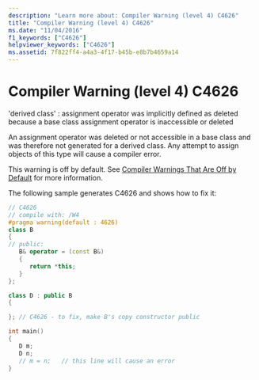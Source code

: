 ```yaml
---
description: "Learn more about: Compiler Warning (level 4) C4626"
title: "Compiler Warning (level 4) C4626"
ms.date: "11/04/2016"
f1_keywords: ["C4626"]
helpviewer_keywords: ["C4626"]
ms.assetid: 7f822ff4-a4a3-4f17-b45b-e8b7b4659a14
---
```

# Compiler Warning (level 4) C4626

'derived class' : assignment operator was implicitly defined as deleted because a base class assignment operator is inaccessible or deleted

An assignment operator was deleted or not accessible in a base class and was therefore not generated for a derived class. Any attempt to assign objects of this type will cause a compiler error.

This warning is off by default. See [Compiler Warnings That Are Off by Default](../../preprocessor/compiler-warnings-that-are-off-by-default.md) for more information.

The following sample generates C4626 and shows how to fix it:

```cpp
// C4626
// compile with: /W4
#pragma warning(default : 4626)
class B
{
// public:
   B& operator = (const B&)
   {
      return *this;
   }
};

class D : public B
{

}; // C4626 - to fix, make B's copy constructor public

int main()
{
   D m;
   D n;
   // m = n;   // this line will cause an error
}
```
